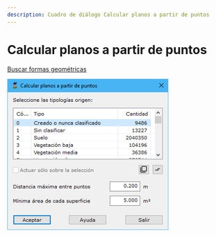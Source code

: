 ```yaml
---
description: Cuadro de diálogo Calcular planos a partir de puntos
---
```


# Calcular planos a partir de puntos

[Buscar formas geométricas](./)

![Cuadro de diálogo Calcular planos a partir de puntos](../../../.gitbook/assets/image-178.png)
